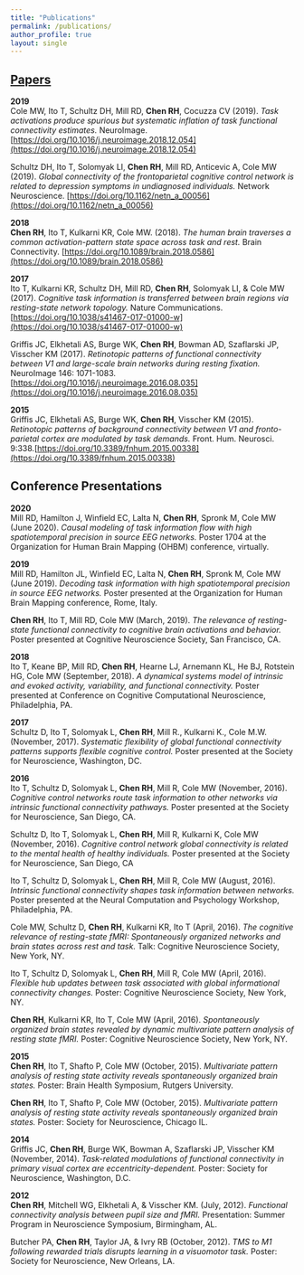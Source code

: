 ```yaml
---
title: "Publications"
permalink: /publications/
author_profile: true
layout: single
---
```


## [Papers](https://scholar.google.com/citations?hl=en&user=uCBQfd4AAAAJ&view_op=list_works&sortby=pubdate)

**2019**   
Cole MW, Ito T, Schultz DH, Mill RD, **Chen RH**, Cocuzza CV (2019). *Task activations produce spurious but systematic inflation of task functional connectivity estimates.* NeuroImage. [https://doi.org/10.1016/j.neuroimage.2018.12.054](https://doi.org/10.1016/j.neuroimage.2018.12.054)

Schultz DH, Ito T, Solomyak LI, **Chen RH**, Mill RD, Anticevic A, Cole MW (2019). *Global connectivity of the frontoparietal cognitive control network is related to depression symptoms in undiagnosed individuals.* Network Neuroscience. [https://doi.org/10.1162/netn_a_00056](https://doi.org/10.1162/netn_a_00056)

**2018**  
**Chen RH**, Ito T, Kulkarni KR, Cole MW. (2018). *The human brain traverses a common activation-pattern state space across task and rest.* Brain Connectivity. [https://doi.org/10.1089/brain.2018.0586](https://doi.org/10.1089/brain.2018.0586)

**2017**  
Ito T, Kulkarni KR, Schultz DH, Mill RD, **Chen RH**, Solomyak LI, & Cole MW (2017). *Cognitive task information is transferred between brain regions via resting-state network topology.* Nature Communications. [https://doi.org/10.1038/s41467-017-01000-w](https://doi.org/10.1038/s41467-017-01000-w)

Griffis JC, Elkhetali AS, Burge WK, **Chen RH**, Bowman AD, Szaflarski JP, Visscher KM (2017). *Retinotopic patterns of functional connectivity between V1 and large-scale brain networks during resting fixation.* NeuroImage 146: 1071-1083. [https://doi.org/10.1016/j.neuroimage.2016.08.035](https://doi.org/10.1016/j.neuroimage.2016.08.035)

**2015**  
Griffis JC, Elkhetali AS, Burge WK, **Chen RH**, Visscher KM (2015). *Retinotopic patterns of background connectivity between V1 and fronto-parietal cortex are modulated by task demands.* Front. Hum. Neurosci. 9:338.[https://doi.org/10.3389/fnhum.2015.00338](https://doi.org/10.3389/fnhum.2015.00338)


## Conference Presentations

**2020**  
Mill RD, Hamilton J, Winfield EC, Lalta N, **Chen RH**, Spronk M, Cole MW (June 2020). *Causal modeling of task information flow with high spatiotemporal precision in source EEG networks.* Poster 1704 at the Organization for Human Brain Mapping (OHBM) conference, virtually.

**2019**  
Mill RD, Hamilton JL, Winfield EC, Lalta N, **Chen RH**, Spronk M, Cole MW (June 2019). *Decoding task information with high spatiotemporal precision in source EEG networks.* Poster presented at the Organization for Human Brain Mapping conference, Rome, Italy.

**Chen RH**, Ito T, Mill RD, Cole MW (March, 2019). *The relevance of resting-state functional connectivity to cognitive brain activations and behavior.* Poster presented at Cognitive Neuroscience Society, San Francisco, CA.

**2018**  
Ito T, Keane BP, Mill RD, **Chen RH**, Hearne LJ, Arnemann KL, He BJ, Rotstein HG, Cole MW (September, 2018). *A dynamical systems model of intrinsic and evoked activity, variability, and functional connectivity.* Poster presented at Conference on Cognitive Computational Neuroscience, Philadelphia, PA.

**2017**  
Schultz D, Ito T, Solomyak L, **Chen RH**, Mill R., Kulkarni K., Cole M.W. (November, 2017). *Systematic flexibility of global functional connectivity patterns supports flexible cognitive control.* Poster presented at the Society for Neuroscience, Washington, DC.

**2016**  
Ito T, Schultz D, Solomyak L, **Chen RH**, Mill R, Cole MW (November, 2016). *Cognitive control networks route task information to other networks via intrinsic functional connectivity pathways.* Poster presented at the Society for Neuroscience, San Diego, CA.

Schultz D, Ito T, Solomyak L, **Chen RH**, Mill R, Kulkarni K, Cole MW (November, 2016). *Cognitive control network global connectivity is related to the mental health of healthy individuals.* Poster presented at the Society for Neuroscience, San Diego, CA

Ito T, Schultz D, Solomyak L, **Chen RH**, Mill R, Cole MW (August, 2016). *Intrinsic functional connectivity shapes task information between networks.* Poster presented at the Neural Computation and Psychology Workshop, Philadelphia, PA.

Cole MW, Schultz D, **Chen RH**, Kulkarni KR, Ito T (April, 2016). *The cognitive relevance of resting-state fMRI: Spontaneously organized networks and brain states across rest and task.* Talk: Cognitive Neuroscience Society, New York, NY.

Ito T, Schultz D, Solomyak L, **Chen RH**, Mill R, Cole MW (April, 2016). *Flexible hub updates between task associated with global informational connectivity changes.* Poster: Cognitive Neuroscience Society, New York, NY.

**Chen RH**, Kulkarni KR, Ito T, Cole MW (April, 2016). *Spontaneously organized brain states revealed by dynamic multivariate pattern analysis of resting state fMRI.* Poster: Cognitive Neuroscience Society, New York, NY.

**2015**  
**Chen RH**, Ito T, Shafto P, Cole MW (October, 2015). *Multivariate pattern analysis of resting state activity reveals spontaneously organized brain states.* Poster: Brain Health Symposium, Rutgers University.

**Chen RH**, Ito T, Shafto P, Cole MW (October, 2015). *Multivariate pattern analysis of resting state activity reveals spontaneously organized brain states.* Poster: Society for Neuroscience, Chicago IL.

**2014**  
Griffis JC, **Chen RH**, Burge WK, Bowman A, Szaflarski JP, Visscher KM (November, 2014). *Task-related modulations of functional connectivity in primary visual cortex are eccentricity-dependent.* Poster: Society for Neuroscience, Washington, D.C.

**2012**  
**Chen RH**, Mitchell WG, Elkhetali A, & Visscher KM. (July, 2012). *Functional connectivity analysis between pupil size and fMRI.* Presentation: Summer Program in Neuroscience Symposium, Birmingham, AL.

Butcher PA, **Chen RH**, Taylor JA, & Ivry RB (October, 2012). *TMS to M1 following rewarded trials disrupts learning in a visuomotor task.* Poster: Society for Neuroscience, New Orleans, LA.
